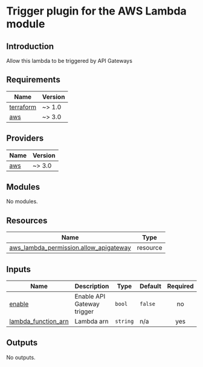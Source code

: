 # Trigger plugin for the AWS Lambda module

## Introduction
Allow this lambda to be triggered by API Gateways

## Requirements

| Name | Version |
|------|---------|
| <a name="requirement_terraform"></a> [terraform](#requirement\_terraform) | ~> 1.0 |
| <a name="requirement_aws"></a> [aws](#requirement\_aws) | ~> 3.0 |

## Providers

| Name | Version |
|------|---------|
| <a name="provider_aws"></a> [aws](#provider\_aws) | ~> 3.0 |

## Modules

No modules.

## Resources

| Name | Type |
|------|------|
| [aws_lambda_permission.allow_apigateway](https://registry.terraform.io/providers/hashicorp/aws/latest/docs/resources/lambda_permission) | resource |

## Inputs

| Name | Description | Type | Default | Required |
|------|-------------|------|---------|:--------:|
| <a name="input_enable"></a> [enable](#input\_enable) | Enable API Gateway trigger | `bool` | `false` | no |
| <a name="input_lambda_function_arn"></a> [lambda\_function\_arn](#input\_lambda\_function\_arn) | Lambda arn | `string` | n/a | yes |

## Outputs

No outputs.
